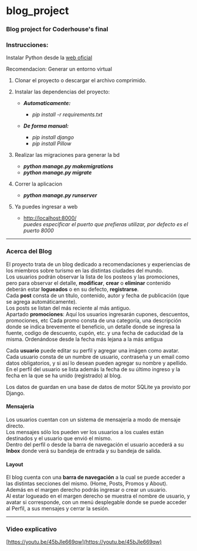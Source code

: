 # blog_project
### Blog project for Coderhouse's final

### Instrucciones:
Instalar Python desde la [web oficial](https://www.python.org/downloads/)

Recomendacion: Generar un entorno virtual

1.  Clonar el proyecto o descargar el archivo comprimido.

2.  Instalar las dependencias del proyecto:  
    +  ***Automaticamente:***
        -    *pip install -r requirements.txt*

    + ***De forma manual:***
        -    *pip install django*
        -    *pip install Pillow*

3. Realizar las migraciones para generar la bd
    -    ***python manage.py makemigrations***
    -    ***python manage.py migrate***

4. Correr la aplicacion
    -    ***python manage.py runserver***

5. Ya puedes ingresar a web
    -    [http://localhost:8000/](http://localhost:8000/)  
    *puedes especificar el puerto que prefieras utilizar, por defecto es el puerto 8000*

***
  
### Acerca del Blog  

El proyecto trata de un blog dedicado a recomendaciones y experiencias de los miembros sobre turismo en las distintas ciudades del mundo.  
Los usuarios podrán observar la lista de los posteos y las promociones, pero para observar el detalle, **modificar**, **crear** o **eliminar** contenido deberán estar **logueados** o en su defecto, **registrarse**.  
Cada **post** consta de un título, contenido, autor y fecha de publicación (que se agrega automáticamente).  
Los posts se listan del más reciente al más antiguo.  
Apartado **promociones**: Aquí los usuarios ingresarán cupones, descuentos, promociones, etc
Cada promo consta de una categoría, una descripción donde se indica brevemente el beneficio, un detalle donde se ingresa la fuente, codigo de descuento, cupón, etc.
y una fecha de caducidad de la misma. Ordenándose desde la fecha más lejana a la más antigua

Cada **usuario** puede editar su perfil y agregar una imágen como avatar.  
Cada usuario consta de un numbre de usuario, contraseña y un email como datos obligatorios, y si así lo desean pueden agregar su nombre y apellido.  
En el perfil del usuario se lista además la fecha de su último ingreso y la fecha en la que se ha unido (registrado) al blog.  

Los datos de guardan en una base de datos de motor SQLite ya provisto por Django.  

#### Mensajería
Los usuarios cuentan con un sistema de mensajería a modo de mensaje directo.  
Los mensajes sólo los pueden ver los usuarios a los cuales están destinados y el usuario que envió el mismo.  
Dentro del perfil o desde la barra de navegación el usuario accederá a su **Inbox** donde verá su bandeja de entrada y su bandeja de salida.  
  
#### Layout
El blog cuenta con una **barra de navegación** a la cual se puede acceder a las distintas secciones del mismo. (Home, Posts, Promos y About).  
Además en el margen derecho podrás ingresar o crear un usuario.  
Al estar logueado en el margen derecho se muestra el nombre de usuario, y avatar si corresponde, con un menú desplegable donde se puede acceder al Perfil,
a sus mensajes y cerrar la sesión.


***
### Video explicativo

[https://youtu.be/45bJle669qw](https://youtu.be/45bJle669qw)

